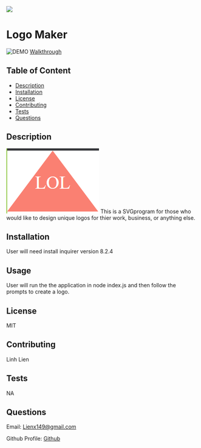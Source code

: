 [<img src="https://img.shields.io/badge/License-MIT-yellow.svg">](https://opensource.org/licenses/MIT)
  # Logo Maker
  ![DEMO](picture/walktrhough.gif)
[Walkthrough](https://drive.google.com/file/d/1b2JYWn5qMjHHCOn1I3ki9BJgjycxbh3L/view)

## Table of Content 

- [Description](#description)
- [Installation](#installation)
- [License](#license)
- [Contributing](#contributing)
- [Tests](#tests)
- [Questions](#questions)

## Description 
![SamplePicture](picture/LOL-logo.PNG)
This is a SVGprogram for those who would like to design unique logos for thier work, business, or anything else.

## Installation 
User will need install inquirer version 8.2.4

## Usage 
User will run the the application in node index.js and then follow the prompts to create a logo. 

## License 
MIT

## Contributing 
Linh Lien

## Tests 
NA

## Questions 
Email: Lienx149@gmail.com 

Github Profile: [Github](https://github.com/Liex149)